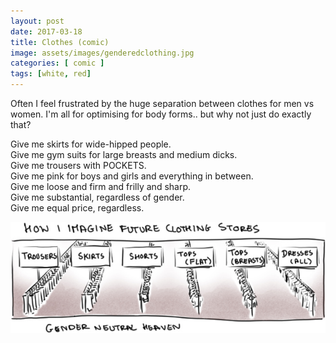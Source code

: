 ```yaml
---
layout: post
date: 2017-03-18
title: Clothes (comic)
image: assets/images/genderedclothing.jpg
categories: [ comic ]
tags: [white, red]
---
```

Often I feel frustrated by the huge separation between clothes for men vs women.
I'm all for optimising for body forms.. but why not just do exactly that?

Give me skirts for wide-hipped people.  
Give me gym suits for large breasts and medium dicks.  
Give me trousers with POCKETS.  
Give me pink for boys and girls and everything in between.  
Give me loose and firm and frilly and sharp.  
Give me substantial, regardless of gender.  
Give me equal price, regardless.  



![Gender Neutral Heaven](/assets/images/comic-2.2.jpg)
